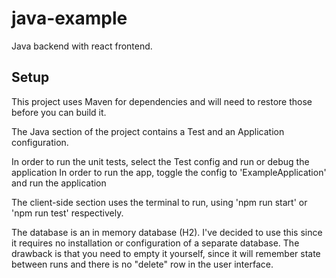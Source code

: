# java-example
Java backend with react frontend.

## Setup

This project uses Maven for dependencies and will need to restore those before you can build it.

The Java section of the project contains a Test and an Application configuration. 

In order to run the unit tests, select the Test config and run or debug the application
In order to run the app, toggle the config to 'ExampleApplication' and run the application

The client-side section uses the terminal to run, using 'npm run start' or 'npm run test' respectively.

The database is an in memory database (H2). I've decided to use this since it requires no installation or configuration of a separate database. The drawback is that you need to empty it yourself, since it will remember state between runs and there is no "delete" row in the user interface.

